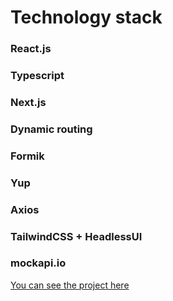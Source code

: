 # Technology stack

### React.js

### Typescript

### Next.js

### Dynamic routing

### Formik

### Yup

### Axios

### TailwindCSS + HeadlessUI

### mockapi.io

[You can see the project here](https://dulcet-marshmallow-819004.netlify.app/)
